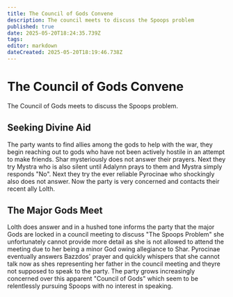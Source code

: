 ```yaml
---
title: The Council of Gods Convene
description: The council meets to discuss the Spoops problem
published: true
date: 2025-05-20T18:24:35.739Z
tags: 
editor: markdown
dateCreated: 2025-05-20T18:19:46.738Z
---
```


# The Council of Gods Convene
The Council of Gods meets to discuss the Spoops problem. 


## Seeking Divine Aid
The party wants to find allies among the gods to help with the war, they begin reaching out to gods who have not been actively hostile in an attempt to make friends. Shar mysteriously does not answer their prayers. Next they try Mystra who is also silent until Adalynn prays to them and Mystra simply responds "No". Next they try the ever reliable Pyrocinae who shockingly also does not answer. Now the party is very concerned and contacts their recent ally Lolth. 

## The Major Gods Meet
Lolth does answer and in a hushed tone informs the party that the major Gods are locked in a council meeting to discuss "The Spoops Problem" she unfortunately cannot provide more detail as she is not allowed to attend the meeting due to her being a minor God owing allegiance to Shar. Pyrocinae eventually answers Bazzdos' prayer and quickly whispers that she cannot talk now as shes representing her father in the council meeting and theyre not supposed to speak to the party. The party grows increasingly concerned over this apparent "Council of Gods" which seem to be relentlessly pursuing Spoops with no interest in speaking.
